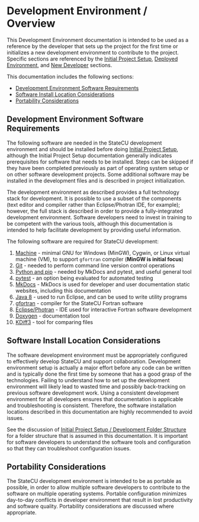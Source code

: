 # Development Environment / Overview

This Development Environment documentation is intended to be used as a reference by the developer that
sets up the project for the first time or initializes a new development environment to contribute to the project.
Specific sections are referenced by the [Initial Project Setup](../project-init/overview/),
[Deployed Environment](../deployed-env/overview/), and
[New Developer](../dev-new/overview/) sections.

This documentation includes the following sections:

* [Development Environment Software Requirements](#development-environment-software-requirements)
* [Software Install Location Considerations](#software-install-location-considerations)
* [Portability Considerations](#portability-considerations)

## Development Environment Software Requirements

The following software are needed in the StateCU development environment and should be installed before doing [Initial Project Setup](../project-init/overview/),
although the Initial Project Setup documentation generally indicates prerequisites for software that needs to be installed.
Steps can be skipped if they have been completed previously as part of operating system setup or on other software development projects.
Some additional software may be installed in the development files and is described in project initialization.

The development environment as described provides a full technology stack for development.
It is possible to use a subset of the components (text editor and compiler rather than Eclipse/Photran IDE, for example);
however, the full stack is described in order to provide a fully-integrated development environment.
Software developers need to invest in training to be competent with the various tools,
although this documentation is intended to help facilitate development by providing useful information.

The following software are required for StateCU development:

1. [Machine](machine/) - minimal GNU for Windows (MinGW), Cygwin, or Linux virtual machine (VM), to support `gfortran` compiler (**MinGW is initial focus**)
2. [Git](git/) - needed to perform command line version control operations
3. [Python and pip](python/) - needed by MkDocs and pytest, and useful general tool
4. [pytest](pytest/) - an option being evaluated for automated testing
5. [MkDocs](mkdocs/) - MkDocs is used for developer and user documentation static websites, including this documentation
6. [Java 8](java8/) - used to run Eclipse, and can be used to write utility programs
7. [gfortran](gfortran/) - compiler for the StateCU Fortran software
8. [Eclipse/Photran](eclipse/) - IDE used for interactive Fortran software development
9. [Doxygen](doxygen/) - documentation tool
10. [KDiff3](kdiff3/) - tool for comparing files

## Software Install Location Considerations

The software development environment must be appropriately configured to effectively develop StateCU and support collaboration.
Development environment setup is actually a major effort before any code can be written
and is typically done the first time by someone that has a good grasp of the technologies.
Failing to understand how to set up the development environment will likely lead to wasted time
and possibly back-tracking on previous software development work.
Using a consistent development environment for all developers ensures that documentation is applicable and troubleshooting is consistent.
Therefore, the software installation locations described in this documentation are highly recommended to avoid issues.

See the discussion of [Initial Project Setup / Development Folder Structure](../project-init/overview#development-folder-structure)
for a folder structure that is assumed in this documentation.
It is important for software developers to understand the software tools and configuration so that they can troubleshoot configuration issues.

## Portability Considerations

The StateCU development environment is intended to be as portable as possible,
in order to allow multiple software developers to contribute to the software on multiple operating systems.
Portable configuration minimizes day-to-day conflicts in developer environment that result in lost productivity and software quality.
Portability considerations are discussed where appropriate.
